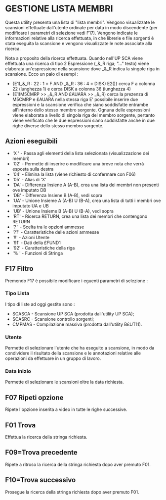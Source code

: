 # GESTIONE LISTA MEMBRI
 Questa utility presenta una lista di "lista membri".
 Vengono visualizzate le scansioni effettuate dall'utente ordinate per data in modo discendente (per
 modificare i parametri di selezione vedi F17). Vengono indicate le informazioni relative alla
 ricerca effettuata, in che librerie e file sorgenti è stata eseguita la scansione e vengono
 visualizzate le note associate alla ricerca.

 Nota a proposito della ricerca effettuata.
 Quando nell'UP SCA viene effettuata una ricerca di tipo 2 Espressione (_&_R riga; "..." testo)
 viene elaborata un'espressione nella scansione dove _&_R indica la singole riga in scansione.
 Ecco un paio di esempi : 
 - {E1(_&_R : 22 : 1 = F AND _&_R : 36 : 4 = DISK) E2()}
   cerca F a colonna 22 (lunghezza 1) e cerca DISK a colonna 36 (lunghezza 4)
 - {E1(M5CMRP >> _&_R AND £AUARA >> _&_R)
   cerca la prezenza di M5CMRP e £AUARA nella stessa riga
 E' possibile inserire due espressioni e la scansione verifica che siano soddisfatte entrambe
 all'interno dello stesso membro sorgente. Ognuna delle espressioni viene elaborata a livello
 di singola riga del membro sorgente, pertanto viene verificato che le due espressioni siano
 soddisfatte anche in due righe diverse dello stesso membro sorgente.

## Azioni eseguibili
 * 'X ' - Passa agli elementi della lista selezionata (visualizzazione dei membri)
 * '02' - Permette di inserire o modificare una breve nota che verrà esposta sulla destra
 * '04' - Elimina la lista (viene richiesto di confermare con F06)
 * '05' - Alias di 'X'
 * 'DA' - Differenza Insiene A (A-B), crea una lista dei membri non presenti ove imputato DB
 * 'DB' - Differenza Insiene B (A-B), vedi sopra
 * 'UA' - Unione Insieme A (A-B) U (B-A), crea una lista di tutti i membri ove imputato UA e UB
 * 'UB' - Unione Insieme B (A-B) U (B-A), vedi sopra
 * 'RT' - Ricerca RETURN, crea una lista dei membri che contengono RETURN
 * '? ' - Scelta tra le opzioni ammesse
 * '??' - Caratteristiche delle azioni ammesse
 * '!!' - Azioni Utente
 * '91' - Dati della £FUND1
 * '92' - Caratteristiche della riga
 * '% ' - Funzioni di Stringa


## F17 Filtro
 Premendo F17 è possibile modificare i eguenti parametri di selezione : 

### Tipo Lista
 I tipo di liste ad oggi gestite sono : 
 * SCASCA - Scansione UP SCA (prodotta dall'utility UP SCA);
 * SCASRC - Scansione controllo sorgenti;
 * CMPMAS - Compilazione massiva (prodotta dall'utility B£UT11).

### Utente
 Permette di selezionare l'utente che ha eseguito a scansione, in modo da condividere il
risultato della scansione e le annotazioni relative alle operazioni da effettuare in un
gruppo di lavoro.

### Data inizio
 Permette di selezionare le scansioni oltre la data richiesta.


## F07 Ripeti opzione
 Ripete l'opzione inserita a video in tutte le righe successive.


## F01 Trova
 Effettua la ricerca della stringa richiesta.


## F09=Trova precedente
 Ripete a ritroso la ricerca della stringa richiesta dopo aver premuto F01.


## F10=Trova successivo
 Prosegue la ricerca della stringa richiesta dopo aver premuto F01.



